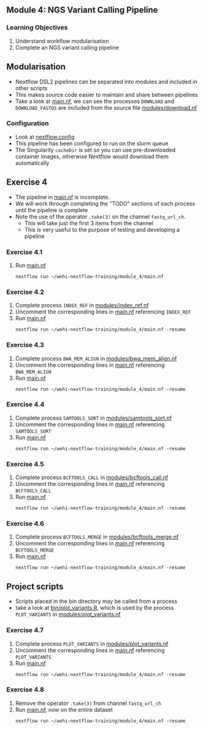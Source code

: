 ## Module 4: NGS Variant Calling Pipeline

### Learning Objectives
1. Understand workflow modularisation
1. Complete an NGS variant calling pipeline

## Modularisation
* Nextflow DSL2 pipelines can be separated into modules and included in other scripts
* This makes source code easier to maintain and share between pipelines
* Take a look at [main.nf](main.nf), we can see the processes `DOWNLOAD` and `DOWNLOAD_FASTQS` are included from the source file [modules/download.nf](modules/download.nf)

### Configuration
* Look at [nextflow.config](nextflow.config)
* This pipeline has been configured to run on the slurm queue
* The Singularity `cacheDir` is set so you can use pre-downloaded container images, otherwise Nextflow would download them automatically

## **Exercise 4**
* The pipeline in [main.nf](main.nf) is incomplete. 
* We will work through completing the "TODO" sections of each process until the pipeline is complete
* Note the use of the operator `.take(3)` on the channel `fastq_url_ch`.
    * This will take just the first 3 items from the channel
    * This is very useful to the purpose of testing and developing a pipeline

### **Exercise 4.1**
1. Run [main.nf](main.nf)
    ```
    nextflow run ~/wehi-nextflow-training/module_4/main.nf
    ```

### **Exercise 4.2**
1. Complete process `INDEX_REF` in [modules/index_ref.nf](modules/index_ref.nf)
1. Uncomment the corresponding lines in [main.nf](main.nf) referencing `INDEX_REF`
1. Run [main.nf](main.nf)
    ```
    nextflow run ~/wehi-nextflow-training/module_4/main.nf -resume
    ```

### **Exercise 4.3**
1. Complete process `BWA_MEM_ALIGN` in [modules/bwa_mem_align.nf](modules/bwa_mem_align.nf)
1. Uncomment the corresponding lines in [main.nf](main.nf) referencing `BWA_MEM_ALIGN`
1. Run [main.nf](main.nf)
    ```
    nextflow run ~/wehi-nextflow-training/module_4/main.nf -resume
    ```

### **Exercise 4.4**
1. Complete process `SAMTOOLS_SORT` in [modules/samtools_sort.nf](modules/samtools_sort.nf)
1. Uncomment the corresponding lines in [main.nf](main.nf) referencing `SAMTOOLS_SORT`
1. Run [main.nf](main.nf)
    ```
    nextflow run ~/wehi-nextflow-training/module_4/main.nf -resume
    ```

### **Exercise 4.5**
1. Complete process `BCFTOOLS_CALL` in [modules/bcftools_call.nf](modules/bcftools_call.nf)
1. Uncomment the corresponding lines in [main.nf](main.nf) referencing `BCFTOOLS_CALL`
1. Run [main.nf](main.nf)
    ```
    nextflow run ~/wehi-nextflow-training/module_4/main.nf -resume
    ```

### **Exercise 4.6**
1. Complete process `BCFTOOLS_MERGE` in [modules/bcftools_merge.nf](modules/bcftools_merge.nf)
1. Uncomment the corresponding lines in [main.nf](main.nf) referencing `BCFTOOLS_MERGE`
1. Run [main.nf](main.nf)
    ```
    nextflow run ~/wehi-nextflow-training/module_4/main.nf -resume
    ```

## Project scripts
* Scripts placed in the bin directory may be called from a process
* take a look at [bin/plot_variants.R](bin/plot_variants.R), which is used by the process `PLOT_VARIANTS` in [modules/plot_variants.nf](modules/plot_variants.nf)

### **Exercise 4.7**
1. Complete process `PLOT_VARIANTS` in [modules/plot_variants.nf](modules/plot_variants.nf)
1. Uncomment the corresponding lines in [main.nf](main.nf) referencing `PLOT_VARIANTS`
1. Run [main.nf](main.nf)
    ```
    nextflow run ~/wehi-nextflow-training/module_4/main.nf -resume
    ```

### **Exercise 4.8**
1. Remove the operator `.take(3)` from channel `fastq_url_ch`
1. Run [main.nf](main.nf), now on the entire dataset
    ```
    nextflow run ~/wehi-nextflow-training/module_4/main.nf -resume
    ```
